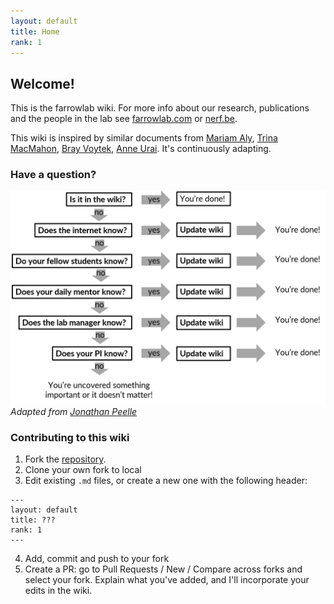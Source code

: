 ```yaml
---
layout: default
title: Home
rank: 1
---
```


## Welcome!
This is the farrowlab wiki. For more info about our research, publications and the people in the lab see [farrowlab.com](https://farrowlab.com) or [nerf.be](https://nerf.be).

This wiki is inspired by similar documents from [Mariam Aly](https://osf.io/mdh87/wiki/home/), [Trina MacMahon](https://d1uqjtzsuwlnsf.cloudfront.net/wp-content/uploads/sites/163/2016/11/McMahon_UW_Compact_Example.pdf), [Bray Voytek](https://voyteklab.com/philosophy), [Anne Urai](https://anneurai.net). It's continuously adapting.

### Have a question?
![Decision tree](https://github.com/farrowlab/farrowlab.github.io/blob/main/WikiWorkFlow.png)
_Adapted from [Jonathan Peelle](https://github.com/jpeelle/peellelab_manual/blob/master/figures/lab_decision_tree.pdf)_

### Contributing to this wiki
1. Fork the [repository](https://github.com/farrowlab/lab_wiki).
2. Clone your own fork to local
3. Edit existing `.md` files, or create a new one with the following header:
```
--- 
layout: default
title: ???
rank: 1
---
```
4. Add, commit and push to your fork
5. Create a PR: go to Pull Requests / New / Compare across forks and select your fork. Explain what you've added, and
 I'll incorporate your edits in the wiki.
